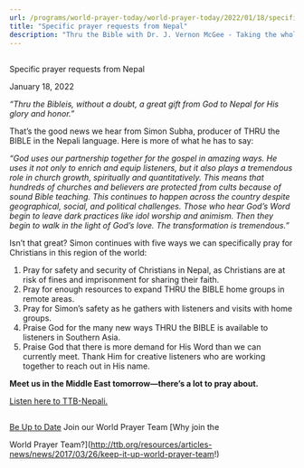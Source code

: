 ```yaml
---
url: /programs/world-prayer-today/world-prayer-today/2022/01/18/specific-prayer-requests-from-nepal
title: "Specific prayer requests from Nepal"
description: "Thru the Bible with Dr. J. Vernon McGee - Taking the whole Word to the whole world"
---
```







## 
 Specific prayer requests from Nepal


January 18, 2022




*“*Thru the Bible*is, without a doubt, a great gift from God to Nepal for His glory and honor.”*   


That’s the good news we hear from Simon Subha, producer of THRU the BIBLE in the Nepali language. Here is more of what he has to say: 

*“God uses our partnership together for the gospel in amazing ways. He uses it not only to enrich and equip listeners, but it also plays a tremendous role in church growth, spiritually and quantitatively. This means that hundreds of churches and believers are protected from cults because of sound Bible teaching. This continues to happen across the country despite geographical, social, and political challenges. Those who hear God’s Word begin to leave dark practices like idol worship and animism. Then they begin to walk in the light of God’s love. The transformation is tremendous.”*   


Isn’t that great? Simon continues with five ways we can specifically pray for Christians in this region of the world: 

 1. Pray for safety and security of Christians in Nepal, as Christians are at risk of fines and imprisonment for sharing their faith.
2. Pray for enough resources to expand THRU the BIBLE home groups in remote areas.
3. Pray for Simon’s safety as he gathers with listeners and visits with home groups.
4. Praise God for the many new ways THRU the BIBLE is available to listeners in Southern Asia.
5. Praise God that there is more demand for His Word than we can currently meet. Thank Him for creative listeners who are working together to reach out in His name.

**Meet us in the Middle East tomorrow—there’s a lot to pray about.**

[Listen here to TTB-Nepali.](https://ttb.twr.org/home/day,0785/language,NEP)







## 




[Be Up to Date](http://feeds.feedburner.com/WorldPrayerToday "World Prayer Today RSS Feed")
Join our World Prayer Team
[Why join the  

World Prayer Team?](http://ttb.org/resources/articles-news/news/2017/03/26/keep-it-up-world-prayer-team!)




